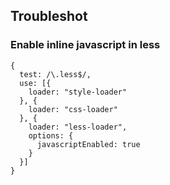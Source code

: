 

## Troubleshot

### Enable inline javascript in less

```
{
  test: /\.less$/,
  use: [{
    loader: "style-loader"
  }, {
    loader: "css-loader"
  }, {
    loader: "less-loader",
    options: {
      javascriptEnabled: true
    }
  }]
}
```
